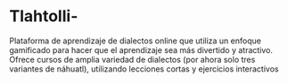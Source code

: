 # Tlahtolli-
Plataforma de aprendizaje de dialectos online que utiliza un enfoque gamificado para hacer que el aprendizaje sea más divertido y atractivo. Ofrece cursos de  amplia variedad de dialectos (por ahora solo tres variantes de náhuatl), utilizando lecciones cortas y ejercicios interactivos
